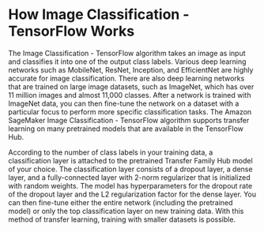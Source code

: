 # How Image Classification \- TensorFlow Works<a name="IC-TF-HowItWorks"></a>

The Image Classification \- TensorFlow algorithm takes an image as input and classifies it into one of the output class labels\. Various deep learning networks such as MobileNet, ResNet, Inception, and EfficientNet are highly accurate for image classification\. There are also deep learning networks that are trained on large image datasets, such as ImageNet, which has over 11 million images and almost 11,000 classes\. After a network is trained with ImageNet data, you can then fine\-tune the network on a dataset with a particular focus to perform more specific classification tasks\. The Amazon SageMaker Image Classification \- TensorFlow algorithm supports transfer learning on many pretrained models that are available in the TensorFlow Hub\.

According to the number of class labels in your training data, a classification layer is attached to the pretrained Transfer Family Hub model of your choice\. The classification layer consists of a dropout layer, a dense layer, and a fully\-connected layer with 2\-norm regularizer that is initialized with random weights\. The model has hyperparameters for the dropout rate of the dropout layer and the L2 regularization factor for the dense layer\. You can then fine\-tune either the entire network \(including the pretrained model\) or only the top classification layer on new training data\. With this method of transfer learning, training with smaller datasets is possible\.